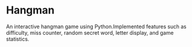 # Hangman
An interactive hangman game using Python.Implemented features such as difficulty, miss counter, random secret word, letter display, and game statistics.

